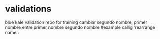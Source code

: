 # validations
blue kale validation repo for training
cambiar segundo nombre, primer nombre entre primer nombre segundo nombre
#example
callig 'rearrange name .
